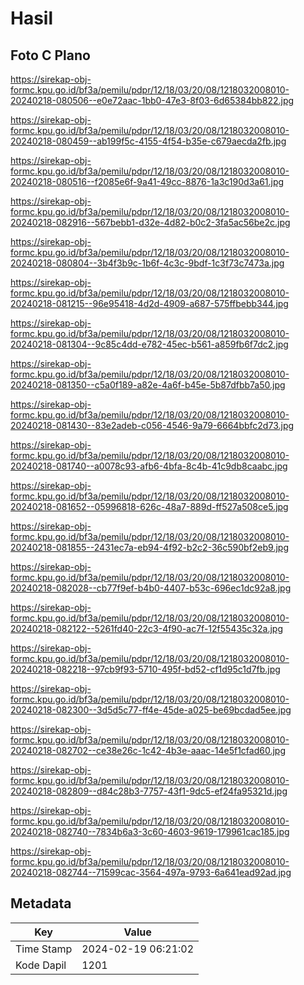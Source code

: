 # Hasil

## Foto C Plano

https://sirekap-obj-formc.kpu.go.id/bf3a/pemilu/pdpr/12/18/03/20/08/1218032008010-20240218-080506--e0e72aac-1bb0-47e3-8f03-6d65384bb822.jpg

https://sirekap-obj-formc.kpu.go.id/bf3a/pemilu/pdpr/12/18/03/20/08/1218032008010-20240218-080459--ab199f5c-4155-4f54-b35e-c679aecda2fb.jpg

https://sirekap-obj-formc.kpu.go.id/bf3a/pemilu/pdpr/12/18/03/20/08/1218032008010-20240218-080516--f2085e6f-9a41-49cc-8876-1a3c190d3a61.jpg

https://sirekap-obj-formc.kpu.go.id/bf3a/pemilu/pdpr/12/18/03/20/08/1218032008010-20240218-082916--567bebb1-d32e-4d82-b0c2-3fa5ac56be2c.jpg

https://sirekap-obj-formc.kpu.go.id/bf3a/pemilu/pdpr/12/18/03/20/08/1218032008010-20240218-080804--3b4f3b9c-1b6f-4c3c-9bdf-1c3f73c7473a.jpg

https://sirekap-obj-formc.kpu.go.id/bf3a/pemilu/pdpr/12/18/03/20/08/1218032008010-20240218-081215--96e95418-4d2d-4909-a687-575ffbebb344.jpg

https://sirekap-obj-formc.kpu.go.id/bf3a/pemilu/pdpr/12/18/03/20/08/1218032008010-20240218-081304--9c85c4dd-e782-45ec-b561-a859fb6f7dc2.jpg

https://sirekap-obj-formc.kpu.go.id/bf3a/pemilu/pdpr/12/18/03/20/08/1218032008010-20240218-081350--c5a0f189-a82e-4a6f-b45e-5b87dfbb7a50.jpg

https://sirekap-obj-formc.kpu.go.id/bf3a/pemilu/pdpr/12/18/03/20/08/1218032008010-20240218-081430--83e2adeb-c056-4546-9a79-6664bbfc2d73.jpg

https://sirekap-obj-formc.kpu.go.id/bf3a/pemilu/pdpr/12/18/03/20/08/1218032008010-20240218-081740--a0078c93-afb6-4bfa-8c4b-41c9db8caabc.jpg

https://sirekap-obj-formc.kpu.go.id/bf3a/pemilu/pdpr/12/18/03/20/08/1218032008010-20240218-081652--05996818-626c-48a7-889d-ff527a508ce5.jpg

https://sirekap-obj-formc.kpu.go.id/bf3a/pemilu/pdpr/12/18/03/20/08/1218032008010-20240218-081855--2431ec7a-eb94-4f92-b2c2-36c590bf2eb9.jpg

https://sirekap-obj-formc.kpu.go.id/bf3a/pemilu/pdpr/12/18/03/20/08/1218032008010-20240218-082028--cb77f9ef-b4b0-4407-b53c-696ec1dc92a8.jpg

https://sirekap-obj-formc.kpu.go.id/bf3a/pemilu/pdpr/12/18/03/20/08/1218032008010-20240218-082122--5261fd40-22c3-4f90-ac7f-12f55435c32a.jpg

https://sirekap-obj-formc.kpu.go.id/bf3a/pemilu/pdpr/12/18/03/20/08/1218032008010-20240218-082218--97cb9f93-5710-495f-bd52-cf1d95c1d7fb.jpg

https://sirekap-obj-formc.kpu.go.id/bf3a/pemilu/pdpr/12/18/03/20/08/1218032008010-20240218-082300--3d5d5c77-ff4e-45de-a025-be69bcdad5ee.jpg

https://sirekap-obj-formc.kpu.go.id/bf3a/pemilu/pdpr/12/18/03/20/08/1218032008010-20240218-082702--ce38e26c-1c42-4b3e-aaac-14e5f1cfad60.jpg

https://sirekap-obj-formc.kpu.go.id/bf3a/pemilu/pdpr/12/18/03/20/08/1218032008010-20240218-082809--d84c28b3-7757-43f1-9dc5-ef24fa95321d.jpg

https://sirekap-obj-formc.kpu.go.id/bf3a/pemilu/pdpr/12/18/03/20/08/1218032008010-20240218-082740--7834b6a3-3c60-4603-9619-179961cac185.jpg

https://sirekap-obj-formc.kpu.go.id/bf3a/pemilu/pdpr/12/18/03/20/08/1218032008010-20240218-082744--71599cac-3564-497a-9793-6a641ead92ad.jpg


## Metadata

| Key        | Value               |
| ---------- | ------------------- |
| Time Stamp | 2024-02-19 06:21:02 |
| Kode Dapil | 1201                |



